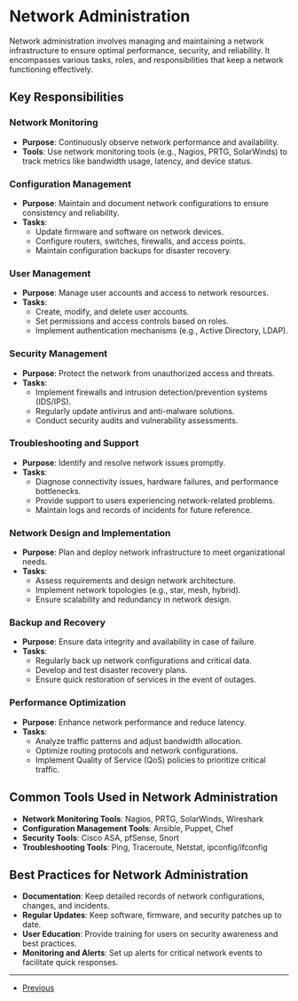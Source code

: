 # Network Administration

Network administration involves managing and maintaining a network infrastructure to ensure optimal performance, security, and reliability. It encompasses various tasks, roles, and responsibilities that keep a network functioning effectively.

## Key Responsibilities

### Network Monitoring
- **Purpose**: Continuously observe network performance and availability.
- **Tools**: Use network monitoring tools (e.g., Nagios, PRTG, SolarWinds) to track metrics like bandwidth usage, latency, and device status.

### Configuration Management
- **Purpose**: Maintain and document network configurations to ensure consistency and reliability.
- **Tasks**:
    - Update firmware and software on network devices.
    - Configure routers, switches, firewalls, and access points.
    - Maintain configuration backups for disaster recovery.

### User Management
- **Purpose**: Manage user accounts and access to network resources.
- **Tasks**:
    - Create, modify, and delete user accounts.
    - Set permissions and access controls based on roles.
    - Implement authentication mechanisms (e.g., Active Directory, LDAP).

### Security Management
- **Purpose**: Protect the network from unauthorized access and threats.
- **Tasks**:
    - Implement firewalls and intrusion detection/prevention systems (IDS/IPS).
    - Regularly update antivirus and anti-malware solutions.
    - Conduct security audits and vulnerability assessments.

### Troubleshooting and Support
- **Purpose**: Identify and resolve network issues promptly.
- **Tasks**:
    - Diagnose connectivity issues, hardware failures, and performance bottlenecks.
    - Provide support to users experiencing network-related problems.
    - Maintain logs and records of incidents for future reference.

### Network Design and Implementation
- **Purpose**: Plan and deploy network infrastructure to meet organizational needs.
- **Tasks**:
    - Assess requirements and design network architecture.
    - Implement network topologies (e.g., star, mesh, hybrid).
    - Ensure scalability and redundancy in network design.

### Backup and Recovery
- **Purpose**: Ensure data integrity and availability in case of failure.
- **Tasks**:
    - Regularly back up network configurations and critical data.
    - Develop and test disaster recovery plans.
    - Ensure quick restoration of services in the event of outages.

### Performance Optimization
- **Purpose**: Enhance network performance and reduce latency.
- **Tasks**:
    - Analyze traffic patterns and adjust bandwidth allocation.
    - Optimize routing protocols and network configurations.
    - Implement Quality of Service (QoS) policies to prioritize critical traffic.

## Common Tools Used in Network Administration

- **Network Monitoring Tools**: Nagios, PRTG, SolarWinds, Wireshark
- **Configuration Management Tools**: Ansible, Puppet, Chef
- **Security Tools**: Cisco ASA, pfSense, Snort
- **Troubleshooting Tools**: Ping, Traceroute, Netstat, ipconfig/ifconfig

## Best Practices for Network Administration

- **Documentation**: Keep detailed records of network configurations, changes, and incidents.
- **Regular Updates**: Keep software, firmware, and security patches up to date.
- **User Education**: Provide training for users on security awareness and best practices.
- **Monitoring and Alerts**: Set up alerts for critical network events to facilitate quick responses.

---

- [Previous](./9-monitoring.md)

